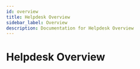 ```yaml
---
id: overview
title: Helpdesk Overview
sidebar_label: Overview
description: Documentation for Helpdesk Overview
---
```


# Helpdesk Overview
